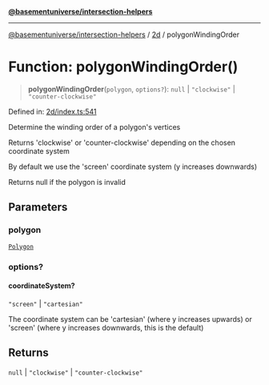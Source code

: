 [**@basementuniverse/intersection-helpers**](../../README.md)

***

[@basementuniverse/intersection-helpers](../../README.md) / [2d](../README.md) / polygonWindingOrder

# Function: polygonWindingOrder()

> **polygonWindingOrder**(`polygon`, `options?`): `null` \| `"clockwise"` \| `"counter-clockwise"`

Defined in: [2d/index.ts:541](https://github.com/basementuniverse/intersection-helpers/blob/3a364a58f0714fe52065b40529091d774e3a1a50/src/2d/index.ts#L541)

Determine the winding order of a polygon's vertices

Returns 'clockwise' or 'counter-clockwise' depending on the chosen
coordinate system

By default we use the 'screen' coordinate system (y increases downwards)

Returns null if the polygon is invalid

## Parameters

### polygon

[`Polygon`](../types/type-aliases/Polygon.md)

### options?

#### coordinateSystem?

`"screen"` \| `"cartesian"`

The coordinate system can be 'cartesian' (where y increases upwards) or
'screen' (where y increases downwards, this is the default)

## Returns

`null` \| `"clockwise"` \| `"counter-clockwise"`
